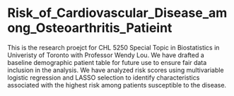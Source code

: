 # Risk_of_Cardiovascular_Disease_among_Osteoarthritis_Patieint
This is the research proejct for CHL 5250 Special Topic in Biostatistics in Univeristy of Toronto with Professor Wendy Lou.
We have drafted a baseline demographic patient table for future use to ensure fair data inclusion in the analysis.
We have analyzed risk scores using multivariable logistic regression and LASSO selection to identify characteristics associated with the highest risk among patients susceptible to the disease.
 
